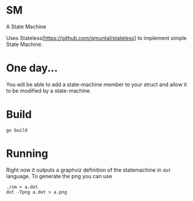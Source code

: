 # SM

A State Machine

Uses Stateless[https://github.com/qmuntal/stateless] to implement simple State Machine.

# One day...

You will be able to add a state-machine member to your struct and allow it to be modified by a state-machine.

# Build
```
go build
```

# Running
 
 Right now it outputs a graphviz definition of the statemachine in `dot` language. To generate the png you can use
 
 ```
 ./sm > a.dot
 dot -Tpng a.dot > a.png
 
 ```
